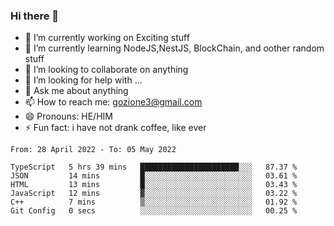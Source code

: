 ### Hi there 👋

<!--
**charlieScript/charlieScript** is a ✨ _special_ ✨ repository because its `README.md` (this file) appears on your GitHub profile.

Here are some ideas to get you started: -->

- 🔭 I’m currently working on Exciting stuff
- 🌱 I’m currently learning NodeJS,NestJS, BlockChain, and oother random stuff
- 👯 I’m looking to collaborate on anything
- 🤔 I’m looking for help with ...
- 💬 Ask me about anything
- 📫 How to reach me: gozione3@gmail.com
- 😄 Pronouns: HE/HIM
- ⚡ Fun fact: i have not drank coffee, like ever
<!--START_SECTION:waka-->

```text
From: 28 April 2022 - To: 05 May 2022

TypeScript   5 hrs 39 mins   ██████████████████████░░░   87.37 %
JSON         14 mins         █░░░░░░░░░░░░░░░░░░░░░░░░   03.61 %
HTML         13 mins         █░░░░░░░░░░░░░░░░░░░░░░░░   03.43 %
JavaScript   12 mins         ▓░░░░░░░░░░░░░░░░░░░░░░░░   03.22 %
C++          7 mins          ▒░░░░░░░░░░░░░░░░░░░░░░░░   01.92 %
Git Config   0 secs          ░░░░░░░░░░░░░░░░░░░░░░░░░   00.25 %
```

<!--END_SECTION:waka-->
